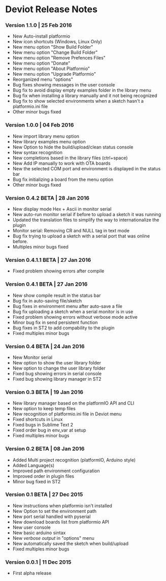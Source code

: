 # Deviot Release Notes
### Version 1.1.0 | 25 Feb 2016
* New Auto-install platformio
* New icon shortcuts (Windows, Linux Only)
* New menu option "Show Build Folder"
* New menu option "Change Build Folder"
* New menu option "Remove Prefences Files"
* New menu option "Donate"
* New menu option "About Platformio"
* New menu option "Upgrade Platformio"
* Reorganized menu "options"
* Bug fixes showing messages in the user console
* Bug fix to avoid display empty examples folder in the library menu
* Bug fix when installing a library manually and it not being recognized
* Bug fix to show selected environments when a sketch hasn't a platformio.ini file
* Other minor bugs fixed

### Version 1.0.0 | 04 Feb 2016
* New import library menu option
* New library examples menu option
* New Option to hide the build/upload/clean status console
* New syntax recognition
* New completions based in the library files (ctrl+space)
* New Add IP manually to work with OTA boards
* New the selected COM port and environment is displayed in the status bar
* Bug fix initializing a board from the menu option
* Other minor bugs fixed

### Version 0.4.2 BETA | 28 Jan 2016
* New display mode Hex + Ascii in monitor serial
* New auto-run monitor serial if before to upload a sketch it was running
* Updated the translation files to simplify the way to internationalize the plugin
* Monitor serial: Removing CR and NULL tag in text mode
* Bug fix trying to upload a sketch with a serial port that was online before.
* Multiples minor bugs fixed

### Version 0.4.1.1 BETA | 27 Jan 2016
* Fixed problem showing errors after compile

### Version 0.4.1 BETA | 27 Jan 2016
* New show compile result in the status bar
* Bug fix in auto-saving file/sketch
* Bug fixes in environment menu after auto-save a file
* Bug fix uploading a sketch when a serial monitor is in use
* Fixed problem showing errors without verbose mode active
* Minor bug fix in send persistent function
* Bug fixes in ST2 to add compability to the plugin
* Fixed multiples minor bugs


### Version 0.4 BETA | 24 Jan 2016
* New Monitor serial
* New option to show the user library folder
* New option to change the user library folder
* Fixed bug showing errors in serial console
* Fixed bug showing library manager in ST2

### Version 0.3 BETA | 19 Jan 2016
* New library manager based on the platformIO API and CLI
* New option to keep temp files
* New recognition of platformio.ini file in Deviot menu
* Fixed shortcuts in Linux
* Fixed bugs in Sublime Text 2
* Fixed order bug in env_var at setup
* Fixed multiples minor bugs

### Version 0.2 BETA | 08 Jan 2016
* Added Multi project recognition (platformIO, Arduino style)
* Added Language(s)
* Improved path environment configuration
* Improved order in plugin files
* Minor bug fixed in ST2

### Version 0.1 BETA | 27 Dec 2015
* New instructions when platformio isn't installed
* New Option to set the environment path
* New port serial handled with pyserial
* New download boards list from platformio API
* New user console
* New basic arduino sintax
* New *verbose output* in "options" menu
* New automatically saved the sketch when build/upload
* Fixed multiples minor bugs

### Version 0.0.1 | 11 Dec 2015
* First alpha release
